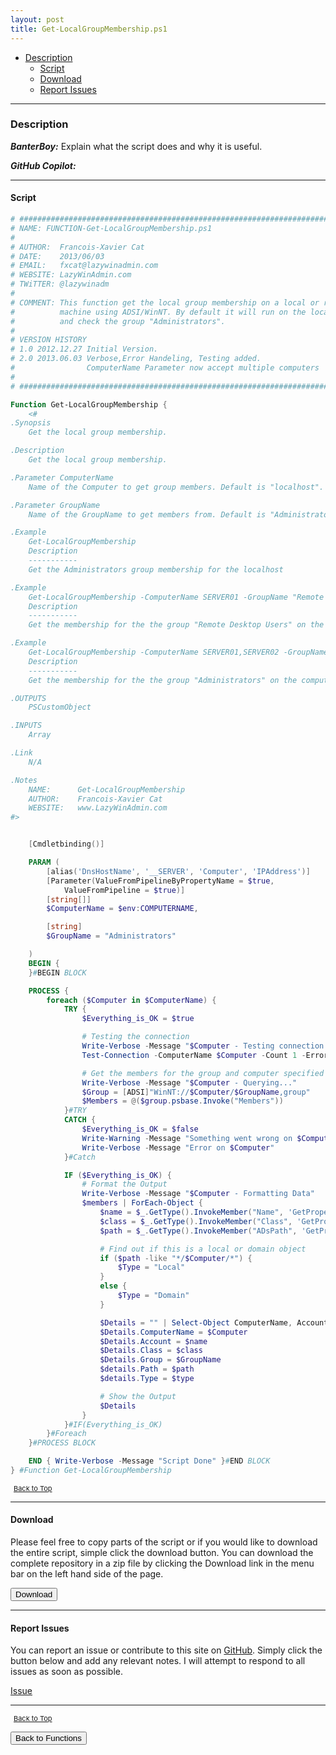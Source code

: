 ```yaml
---
layout: post
title: Get-LocalGroupMembership.ps1
---
```


- [Description](#description)
  - [Script](#script)
  - [Download](#download)
  - [Report Issues](#report-issues)

---

### Description

**_BanterBoy:_** Explain what the script does and why it is useful.

**_GitHub Copilot:_**

---

#### Script

```powershell
# #############################################################################
# NAME: FUNCTION-Get-LocalGroupMembership.ps1
#
# AUTHOR:  Francois-Xavier Cat
# DATE:    2013/06/03
# EMAIL:   fxcat@lazywinadmin.com
# WEBSITE: LazyWinAdmin.com
# TWiTTER: @lazywinadm
#
# COMMENT: This function get the local group membership on a local or remote
#          machine using ADSI/WinNT. By default it will run on the localhost
#          and check the group "Administrators".
#
# VERSION HISTORY
# 1.0 2012.12.27 Initial Version.
# 2.0 2013.06.03 Verbose,Error Handeling, Testing added.
#                ComputerName Parameter now accept multiple computers
#
# #############################################################################

Function Get-LocalGroupMembership {
    <#
.Synopsis
    Get the local group membership.

.Description
    Get the local group membership.

.Parameter ComputerName
    Name of the Computer to get group members. Default is "localhost".

.Parameter GroupName
    Name of the GroupName to get members from. Default is "Administrators".

.Example
    Get-LocalGroupMembership
    Description
    -----------
    Get the Administrators group membership for the localhost

.Example
    Get-LocalGroupMembership -ComputerName SERVER01 -GroupName "Remote Desktop Users"
    Description
    -----------
    Get the membership for the the group "Remote Desktop Users" on the computer SERVER01

.Example
    Get-LocalGroupMembership -ComputerName SERVER01,SERVER02 -GroupName "Administrators"
    Description
    -----------
    Get the membership for the the group "Administrators" on the computers SERVER01 and SERVER02

.OUTPUTS
    PSCustomObject

.INPUTS
    Array

.Link
    N/A

.Notes
    NAME:      Get-LocalGroupMembership
    AUTHOR:    Francois-Xavier Cat
    WEBSITE:   www.LazyWinAdmin.com
#>


    [Cmdletbinding()]

    PARAM (
        [alias('DnsHostName', '__SERVER', 'Computer', 'IPAddress')]
        [Parameter(ValueFromPipelineByPropertyName = $true,
            ValueFromPipeline = $true)]
        [string[]]
        $ComputerName = $env:COMPUTERNAME,

        [string]
        $GroupName = "Administrators"

    )
    BEGIN {
    }#BEGIN BLOCK

    PROCESS {
        foreach ($Computer in $ComputerName) {
            TRY {
                $Everything_is_OK = $true

                # Testing the connection
                Write-Verbose -Message "$Computer - Testing connection..."
                Test-Connection -ComputerName $Computer -Count 1 -ErrorAction Stop | Out-Null

                # Get the members for the group and computer specified
                Write-Verbose -Message "$Computer - Querying..."
                $Group = [ADSI]"WinNT://$Computer/$GroupName,group"
                $Members = @($group.psbase.Invoke("Members"))
            }#TRY
            CATCH {
                $Everything_is_OK = $false
                Write-Warning -Message "Something went wrong on $Computer"
                Write-Verbose -Message "Error on $Computer"
            }#Catch

            IF ($Everything_is_OK) {
                # Format the Output
                Write-Verbose -Message "$Computer - Formatting Data"
                $members | ForEach-Object {
                    $name = $_.GetType().InvokeMember("Name", 'GetProperty', $null, $_, $null)
                    $class = $_.GetType().InvokeMember("Class", 'GetProperty', $null, $_, $null)
                    $path = $_.GetType().InvokeMember("ADsPath", 'GetProperty', $null, $_, $null)

                    # Find out if this is a local or domain object
                    if ($path -like "*/$Computer/*") {
                        $Type = "Local"
                    }
                    else {
                        $Type = "Domain"
                    }

                    $Details = "" | Select-Object ComputerName, Account, Class, Group, Path, Type
                    $Details.ComputerName = $Computer
                    $Details.Account = $name
                    $Details.Class = $class
                    $Details.Group = $GroupName
                    $details.Path = $path
                    $details.Type = $type

                    # Show the Output
                    $Details
                }
            }#IF(Everything_is_OK)
        }#Foreach
    }#PROCESS BLOCK

    END { Write-Verbose -Message "Script Done" }#END BLOCK
} #Function Get-LocalGroupMembership
```

<span style="font-size:11px;"><a href="#"><i class="fas fa-caret-up" aria-hidden="true" style="color: white; margin-right:5px;"></i>Back to Top</a></span>

---

#### Download

Please feel free to copy parts of the script or if you would like to download the entire script, simple click the download button. You can download the complete repository in a zip file by clicking the Download link in the menu bar on the left hand side of the page.

<button class="btn" type="submit" onclick="window.open('/PowerShell/functions/activeDirectory/Get-LocalGroupMembership.ps1')">
    <i class="fa fa-cloud-download-alt">
    </i>
        Download
</button>

---

#### Report Issues

You can report an issue or contribute to this site on <a href="https://github.com/BanterBoy/scripts-blog/issues">GitHub</a>. Simply click the button below and add any relevant notes. I will attempt to respond to all issues as soon as possible.

<!-- Place this tag where you want the button to render. -->

<a class="github-button" href="https://github.com/BanterBoy/scripts-blog/issues/new?title=Get-LocalGroupMembership.ps1&body=There is a problem with this function. Please find details below." data-show-count="true" aria-label="Issue BanterBoy/scripts-blog on GitHub">Issue</a>

---

<span style="font-size:11px;"><a href="#"><i class="fas fa-caret-up" aria-hidden="true" style="color: white; margin-right:5px;"></i>Back to Top</a></span>

<a href="/menu/_pages/functions.html">
    <button class="btn">
        <i class='fas fa-reply'>
        </i>
            Back to Functions
    </button>
</a>

[1]: http://ecotrust-canada.github.io/markdown-toc
[2]: https://github.com/googlearchive/code-prettify
